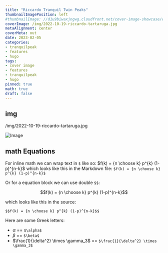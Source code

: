 ```yaml
---
title: "Riccardo Tranquil Twin Peaks"
thumbnailImagePosition: left
#thumbnailImage: //d1u9biwaxjngwg.cloudfront.net/cover-image-showcase/city-750.jpg
coverImage: /img/2022-10-19-riccardo-tartaruga.jpg
metaAlignment: center
coverMeta: out
date: 2023-02-05
categories:
- tranquilpeak
- features
- hugo
tags:
- cover image
- features
- tranquilpeak
- hugo
pinned: true
math: true
draft: false
---
```



## img

/img/2022-10-19-riccardo-tartaruga.jpg

![Image](/img/2022-10-19-riccardo-tartaruga.jpg)


## math Equations

For inline math we can wrap text in `$` like so: $f(k) = {n \choose k} p^{k} (1-p)^{n-k}$ which looks like this in the Markdown file: `$f(k) = {n \choose k} p^{k} (1-p)^{n-k}$`

Or for a equation block we can use double `$$`:

$$f(k) = {n \choose k} p^{k} (1-p)^{n-k}$$

which looks like this in the source:

`$$f(k) = {n \choose k} p^{k} (1-p)^{n-k}$$`

Here are some Greek letters:

- $\alpha$ == `$\alpha$`
- $\beta$ == `$\beta$`
- $\frac{1}{\delta^2} \times \gamma_3$ == `$\frac{1}{\delta^2} \times \gamma_3$`
